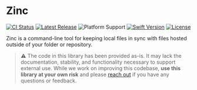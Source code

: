 # Zinc

[![CI Status](https://github.com/spothero/Zinc/workflows/CI/badge.svg)](https://github.com/spothero/Zinc/actions?query=workflow%3A%22CI%22)
[![Latest Release](https://img.shields.io/github/v/tag/spothero/Zinc?color=blue&label=latest)](https://github.com/spothero/Zinc/releases)
![Platform Support](https://img.shields.io/static/v1?label=platform&message=macOS&color=darkgray)
[![Swift Version](https://img.shields.io/static/v1?label=swift&message=5.2&color=red&logo=swift&logoColor=white)](https://developer.apple.com/swift)
[![License](https://img.shields.io/github/license/spothero/Zinc)](https://github.com/spothero/Zinc/blob/master/LICENSE)

Zinc is a command-line tool for keeping local files in sync with files hosted outside of your folder or repository.

>:warning: The code in this library has been provided as-is. It may lack the documentation, stability, and functionality necessary to support external use. While we work on improving this codebase, **use this library at your own risk** and please [reach out](#communication) if you have any questions or feedback.
